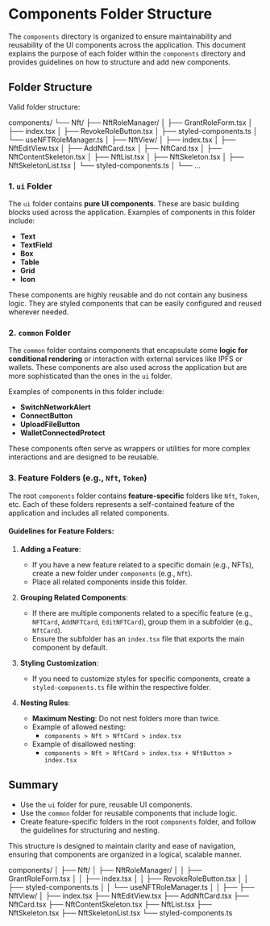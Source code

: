 # Components Folder Structure

The `components` directory is organized to ensure maintainability and reusability of the UI components across the application. 
This document explains the purpose of each folder within the `components` directory and provides guidelines on how to structure and add new components.

## Folder Structure

Valid folder structure:

components/
└── Nft/
    ├── NftRoleManager/
    │   ├── GrantRoleForm.tsx
    │   ├── index.tsx
    │   ├── RevokeRoleButton.tsx
    │   ├── styled-components.ts
    │   └── useNFTRoleManager.ts
    │
    ├── NftView/
    │   ├── index.tsx
    │   ├── NftEditView.tsx
    │   ├── AddNftCard.tsx
    │   ├── NftCard.tsx
    │   ├── NftContentSkeleton.tsx
    │   ├── NftList.tsx
    │   ├── NftSkeleton.tsx
    │   ├── NftSkeletonList.tsx
    │   └── styled-components.ts
    │
    └── ...

### 1. `ui` Folder
The `ui` folder contains **pure UI components**. These are basic building blocks used across the application. Examples of components in this folder include:

- **Text**
- **TextField**
- **Box**
- **Table**
- **Grid**
- **Icon**

These components are highly reusable and do not contain any business logic. 
They are styled components that can be easily configured and reused wherever needed.

### 2. `common` Folder
The `common` folder contains components that encapsulate some **logic for conditional rendering** or interaction with external services like IPFS or wallets. These components are also used across the application but are more sophisticated than the ones in the `ui` folder.

Examples of components in this folder include:

- **SwitchNetworkAlert**
- **ConnectButton**
- **UploadFileButton**
- **WalletConnectedProtect**

These components often serve as wrappers or utilities for more complex interactions and are designed to be reusable.

### 3. Feature Folders (e.g., `Nft`, `Token`)
The root `components` folder contains **feature-specific** folders like `Nft`, `Token`, etc. Each of these folders represents a self-contained feature of the application and includes all related components.

#### Guidelines for Feature Folders:
1. **Adding a Feature**: 
   - If you have a new feature related to a specific domain (e.g., NFTs), create a new folder under `components` (e.g., `Nft`).
   - Place all related components inside this folder.

2. **Grouping Related Components**:
   - If there are multiple components related to a specific feature (e.g., `NFTCard`, `AddNFTCard`, `EditNFTCard`), group them in a subfolder (e.g., `NftCard`).
   - Ensure the subfolder has an `index.tsx` file that exports the main component by default.

3. **Styling Customization**:
   - If you need to customize styles for specific components, create a `styled-components.ts` file within the respective folder.

4. **Nesting Rules**:
   - **Maximum Nesting**: Do not nest folders more than twice.
   - Example of allowed nesting:
     - `components > Nft > NftCard > index.tsx`
   - Example of disallowed nesting:
     - `components > Nft > NftCard > index.tsx + NftButton > index.tsx`

## Summary
- Use the `ui` folder for pure, reusable UI components.
- Use the `common` folder for reusable components that include logic.
- Create feature-specific folders in the root `components` folder, and follow the guidelines for structuring and nesting.

This structure is designed to maintain clarity and ease of navigation, ensuring that components are organized in a logical, scalable manner.

components/
│
├── Nft/
│   ├── NftRoleManager/
│   │   ├── GrantRoleForm.tsx
│   │   ├── index.tsx
│   │   ├── RevokeRoleButton.tsx
│   │   ├── styled-components.ts
│   │   └── useNFTRoleManager.ts
│   │
├── ├── NftView/
│        ├── index.tsx
        ├── NftEditView.tsx
        ├── AddNftCard.tsx
        ├── NftCard.tsx
        ├── NftContentSkeleton.tsx
        ├── NftList.tsx
        ├── NftSkeleton.tsx
        ├── NftSkeletonList.tsx
        └── styled-components.ts

